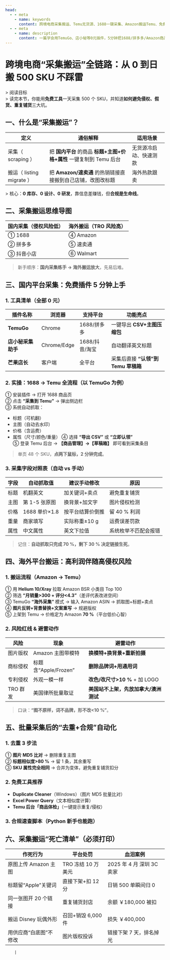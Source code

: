 ```yaml
---
head:
  - - meta
    - name: keywords
      content: 跨境电商采集搬运、Temu无货源、1688一键采集、Amazon搬运Temu、免费采集插件、批量去重工具、图片版权避雷、TRO侵权案例、0库存日搬500SKU、合规速查脚本
  - - meta
    - name: description
      content: 一篇学会用TemuGo、店小秘等0元插件，5分钟把1688/拼多多/Amazon商品批量采集到Temu；附送图片去重、标题改写、侵权避雷清单及Python合规脚本，助你日搬500SKU不踩雷、0库存快速起量。
---
```

# 跨境电商“采集搬运”全链路：从 0 到日搬 500 SKU 不踩雷

&gt; 阅读目标  
&gt; 读完本节，你能用**免费工具**一天采集 500 个 SKU，并知道**如何避免侵权、假货、重复铺货**三大坑。

## 一、什么是“采集搬运”？

| 定义 | 通俗解释 | 适用场景 |
|---|---|---|
| 采集（ scraping ） | 把 **国内平台** 的商品 **标题+主图+价格+属性** 一键复制到 Temu 后台 | 无货源冷启动、快速测款 |
| 搬运（ listing migrate ） | 把 **Amazon/速卖通** 的热销链接直接搬到自己店铺，改图改标题 | 海外热款跟卖 |

&gt; 核心：**0 库存、0 设计、0 研发**，靠信息差赚钱，但**合规是生命线**。

## 二、采集搬运思维导图

| 国内采集（侵权风险低） | 海外搬运（TRO 风险高） |
| :--------------------- | :--------------------- |
| ① 1688                 | ④ Amazon               |
| ② 拼多多               | ⑤ 速卖通               |
| ③ 抖音小店             | ⑥ Walmart              |

> 新手顺序：**国内采集练手 → 海外搬运放大**，先易后难。

## 三、国内平台采集：免费插件 5 分钟上手

### 1. 工具清单（全部 0 元）

| 插件名称 | 浏览器 | 支持平台 | 功能亮点 |
|---|---|---|---|
| **TemuGo** | Chrome | 1688/拼多多 | 一键导出 **CSV+主图压缩包** |
| **店小秘采集助手** | Chrome/Edge | 1688/抖音/淘宝 | 自动翻译英文标题 |
| **芒果店长** | 客户端 | 全平台 | 采集后直接 **“认领”到 Temu 草稿箱** |

### 2. 实操：1688 → Temu 全流程（以 TemuGo 为例）

① 安装插件 → 打开 1688 商品页  
② 点击 **“采集到 Temu”** → 弹出侧边栏  
③ 系统自动抓取：

- 标题（可机翻）
- 主图（自动去水印）
- 价格（含运费）
- 属性（尺寸/颜色/重量）
④ 选择 **“导出 CSV”** 或 **“立即认领”**  
⑤ 登录 Temu 后台 → **【商品管理】→【草稿箱】** 即可看到采集条目  

> 单页 48 个 SKU，**点两下鼠标，2 分钟完成**。

### 3. 采集字段对照表（自动 vs 手动）

| 字段 | 自动抓取值 | 建议手动修改 | 原因 |
|---|---|---|---|
| 标题 | 机翻英文 | 加关键词+卖点 | 避免重复铺货 |
| 主图 | 第 1-5 张原图 | 换背景+加文字 | 图片侵权检测 |
| 价格 | 1688 单价×1.8 | 按平台结算价倒推 | 留 40 % 利润 |
| 重量 | 商家填写 | 实际称重±10 g | 运费误差罚款 |
| 属性 | 中文属性 | 英文下拉值 | 系统枚举不匹配会报错 |

> 记住：**自动抓取只完成 70 %，剩下 30 % 决定链接生死**。

## 四、海外平台搬运：高利润伴随高侵权风险

### 1. 搬运流程（Amazon → Temu）

① 用 **Helium 10/Xray** 拉取 Amazon BSR 小类目 Top 100  
② 筛选 **“月销量>300 + 评分<4.3”**（差评代表改进空间）  
③ TemuGo **“海外采集”** 模式 → 输入 Amazon ASIN → 抓取图+标题+卖点  
④ **图片反转+背景替换+文案重写** → 规避版权  
⑤ 上架到 Temu → 价格定为 Amazon **70 %**（平台低价心智）

### 2. 风险红线 & 避雷动作

| 风险 | 现象 | 避雷动作 |
|---|---|---|
| 图片版权 | Amazon 主图带模特 | **换模特+换背景+重新拍摄** |
| 商标侵权 | 标题含“Apple/Frozen” | **删除品牌词+用通用词** |
| 专利侵权 | 外观一模一样 | **改色/改尺寸>10 %** + 加 LOGO |
| TRO 群发 | 美国律所批量取证 | **美国站不上架，先放加拿大/澳洲测试** |

> 口诀：**“图不原样，词不品牌，形不改<10 %”**。

## 五、批量采集后的“去重+合规”自动化

### 1. 去重 3 步法

① **图片 MD5 比对** → 删除重复主图  
② **标题相似度>80 %** → 留 1 条，其余重写  
③ **SKU 属性完全相同** → 合并为变体，避免重复铺货扣分

### 2. 免费工具推荐

- **Duplicate Cleaner**（Windows）（图片 MD5 批量比对）  
- **Excel Power Query**（文本相似度计算）  
- **Temu 后台「商品体检」**（一键提示重复/侵权）

### 3. 合规速查脚本（Python 新手也能跑）

## 六、采集搬运“死亡清单”（必须打印）

| 作死行为               | 平台处罚           | 血泪案例                          |
| ---------------------- | ------------------ | --------------------------------- |
| 原图上传 Amazon 主图   | TRO 冻结 10 万美元 | 2025 年 4 月 深圳 3C 卖家         |
| 标题留“Apple”关键词    | 直接下架+扣 12 分  | 日销 500 单瞬间归 0               |
| 同一张图开 20 个链接   | 重复铺货封店       | 余额 ￥180,000 被扣               |
| 搬运 Disney 玩偶外形   | 召回+销毁 6,000 件 | 损失 ￥400,000                    |
| 用供应商“白底图”不修改 | 图片版权投诉       | 链接下架 7 天，排名掉光

        |
